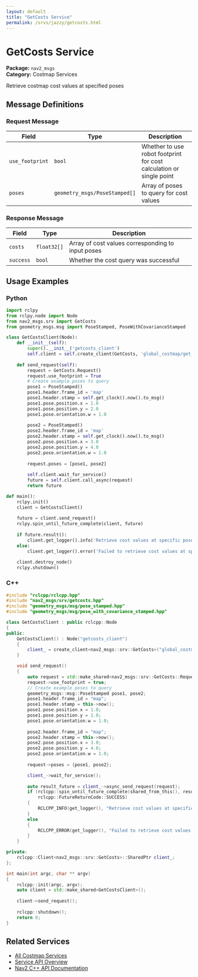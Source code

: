 ```yaml
---
layout: default
title: "GetCosts Service"
permalink: /srvs/jazzy/getcosts.html
---
```


# GetCosts Service

**Package:** `nav2_msgs`  
**Category:** Costmap Services

Retrieve costmap cost values at specified poses

## Message Definitions

### Request Message

| Field | Type | Description |
|-------|------|-------------|
| `use_footprint` | `bool` | Whether to use robot footprint for cost calculation or single point |
| `poses` | `geometry_msgs/PoseStamped[]` | Array of poses to query for cost values |


### Response Message

| Field | Type | Description |
|-------|------|-------------|
| `costs` | `float32[]` | Array of cost values corresponding to input poses |
| `success` | `bool` | Whether the cost query was successful |


## Usage Examples

### Python

```python
import rclpy
from rclpy.node import Node
from nav2_msgs.srv import GetCosts
from geometry_msgs.msg import PoseStamped, PoseWithCovarianceStamped

class GetCostsClient(Node):
    def __init__(self):
        super().__init__('getcosts_client')
        self.client = self.create_client(GetCosts, 'global_costmap/get_cost_global_costmap')
        
    def send_request(self):
        request = GetCosts.Request()
        request.use_footprint = True
        # Create example poses to query
        pose1 = PoseStamped()
        pose1.header.frame_id = 'map'
        pose1.header.stamp = self.get_clock().now().to_msg()
        pose1.pose.position.x = 1.0
        pose1.pose.position.y = 2.0
        pose1.pose.orientation.w = 1.0
        
        pose2 = PoseStamped()
        pose2.header.frame_id = 'map'
        pose2.header.stamp = self.get_clock().now().to_msg()
        pose2.pose.position.x = 3.0
        pose2.pose.position.y = 4.0
        pose2.pose.orientation.w = 1.0
        
        request.poses = [pose1, pose2]
        
        self.client.wait_for_service()
        future = self.client.call_async(request)
        return future

def main():
    rclpy.init()
    client = GetCostsClient()
    
    future = client.send_request()
    rclpy.spin_until_future_complete(client, future)
    
    if future.result():
        client.get_logger().info('Retrieve cost values at specific poses completed')
    else:
        client.get_logger().error('Failed to retrieve cost values at specific poses')
        
    client.destroy_node()
    rclpy.shutdown()
```

### C++

```cpp
#include "rclcpp/rclcpp.hpp"
#include "nav2_msgs/srv/getcosts.hpp"
#include "geometry_msgs/msg/pose_stamped.hpp"
#include "geometry_msgs/msg/pose_with_covariance_stamped.hpp"

class GetCostsClient : public rclcpp::Node
{
public:
    GetCostsClient() : Node("getcosts_client")
    {
        client_ = create_client<nav2_msgs::srv::GetCosts>("global_costmap/get_cost_global_costmap");
    }

    void send_request()
    {
        auto request = std::make_shared<nav2_msgs::srv::GetCosts::Request>();
        request->use_footprint = true;
        // Create example poses to query
        geometry_msgs::msg::PoseStamped pose1, pose2;
        pose1.header.frame_id = "map";
        pose1.header.stamp = this->now();
        pose1.pose.position.x = 1.0;
        pose1.pose.position.y = 2.0;
        pose1.pose.orientation.w = 1.0;
        
        pose2.header.frame_id = "map";
        pose2.header.stamp = this->now();
        pose2.pose.position.x = 3.0;
        pose2.pose.position.y = 4.0;
        pose2.pose.orientation.w = 1.0;
        
        request->poses = {pose1, pose2};

        client_->wait_for_service();
        
        auto result_future = client_->async_send_request(request);
        if (rclcpp::spin_until_future_complete(shared_from_this(), result_future) ==
            rclcpp::FutureReturnCode::SUCCESS)
        {
            RCLCPP_INFO(get_logger(), "Retrieve cost values at specific poses completed");
        }
        else
        {
            RCLCPP_ERROR(get_logger(), "Failed to retrieve cost values at specific poses");
        }
    }

private:
    rclcpp::Client<nav2_msgs::srv::GetCosts>::SharedPtr client_;
};

int main(int argc, char ** argv)
{
    rclcpp::init(argc, argv);
    auto client = std::make_shared<GetCostsClient>();
    
    client->send_request();
    
    rclcpp::shutdown();
    return 0;
}
```

## Related Services

- [All Costmap Services](/jazzy/srvs/index.html#costmap-services)
- [Service API Overview](/jazzy/srvs/index.html)
- [Nav2 C++ API Documentation](/jazzy/html/index.html)